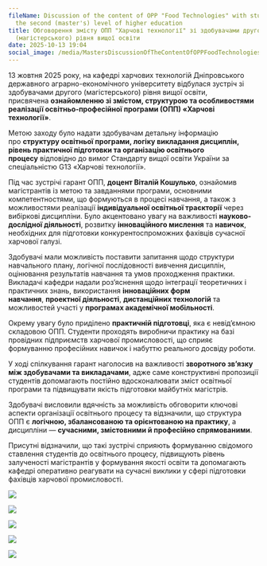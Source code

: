 ```yaml
---
fileName: Discussion of the content of OPP "Food Technologies" with students of
  the second (master's) level of higher education
title: Обговорення змісту ОПП "Харчові технології" зі здобувачами другого
  (магістерського) рівня вищої освіти
date: 2025-10-13 19:04
social_image: /media/MastersDiscussionOfTheContentOfOPPFoodTechnologies.png
---
```

13 жовтня 2025 року, на кафедрі харчових технологій Дніпровського державного аграрно-економічного університету відбулася зустріч зі здобувачами другого (магістерського) рівня вищої освіти, присвячена **ознайомленню зі змістом, структурою та особливостями реалізації освітньо-професійної програми (ОПП) «Харчові технології»**.

Метою заходу було надати здобувачам детальну інформацію про **структуру освітньої програми, логіку викладання дисциплін, рівень практичної підготовки та організацію освітнього процесу** відповідно до вимог Стандарту вищої освіти України за спеціальністю G13 «Харчові технології».

Під час зустрічі гарант ОПП, **доцент Віталій Кошулько**, ознайомив магістрантів із метою та завданнями програми, основними компетентностями, що формуються в процесі навчання, а також з можливостями реалізації **індивідуальної освітньої траєкторії** через вибіркові дисципліни. Було акцентовано увагу на важливості **науково-дослідної діяльності**, розвитку **інноваційного мислення** та **навичок**, необхідних для підготовки конкурентоспроможних фахівців сучасної харчової галузі.

Здобувачі мали можливість поставити запитання щодо структури навчального плану, логічної послідовності вивчення дисциплін, оцінювання результатів навчання та умов проходження практики. Викладачі кафедри надали роз’яснення щодо інтеграції теоретичних і практичних знань, використання **інноваційних форм навчання**, **проектної діяльності**, **дистанційних технологій** та можливостей участі у **програмах академічної мобільності**.

Окрему увагу було приділено **практичній підготовці**, яка є невід’ємною складовою ОПП. Студенти проходять виробничи практику на базі провідних підприємств харчової промисловості, що сприяє формуванню професійних навичок і набуттю реального досвіду роботи.

У ході спілкування гарант наголосив на важливості **зворотного зв’язку між здобувачами та викладачами**, адже саме конструктивні пропозиції студентів допомагають постійно вдосконалювати зміст освітньої програми та підвищувати якість підготовки майбутніх магістрів.

Здобувачі висловили вдячність за можливість обговорити ключові аспекти організації освітнього процесу та відзначили, що структура ОПП є **логічною, збалансованою та орієнтованою на практику**, а дисципліни — **сучасними, змістовними й професійно спрямованими**.

Присутні відзначили, що такі зустрічі сприяють формуванню свідомого ставлення студентів до освітнього процесу, підвищують рівень залученості магістрантів у формування якості освіти та допомагають кафедрі оперативно реагувати на сучасні виклики у сфері підготовки фахівців харчової промисловості.

![](/media/MastersDiscussionOfTheContentOfOPPFoodTechnologies-1.jpg)

![](/media/MastersDiscussionOfTheContentOfOPPFoodTechnologies-2.jpg)

![](/media/MastersDiscussionOfTheContentOfOPPFoodTechnologies-3.jpg)

![](/media/MastersDiscussionOfTheContentOfOPPFoodTechnologies-4.jpg)

![](/media/MastersDiscussionOfTheContentOfOPPFoodTechnologies-5.jpg)